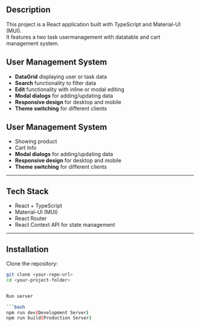 
## Description
This project is a React application built with TypeScript and Material-UI (MUI).  
It features a two task usermanagement with datatable and cart management system.

## User Management System
- **DataGrid** displaying user or task data  
- **Search** functionality to filter data  
- **Edit** functionality with inline or modal editing  
- **Modal dialogs** for adding/updating data  
- **Responsive design** for desktop and mobile  
- **Theme switching** for different clients


## User Management System
- Showing product 
- Cart Info
- **Modal dialogs** for adding/updating data  
- **Responsive design** for desktop and mobile  
- **Theme switching** for different clients

---

## Tech Stack
- React  + TypeScript  
- Material-UI (MUI)  
- React Router 
- React Context API for state management  

---

## Installation

Clone the repository:

```bash
git clone <your-repo-url>
cd <your-project-folder>


Run server

```bash
npm run dev(Development Server)
npm run build(Production Server)

